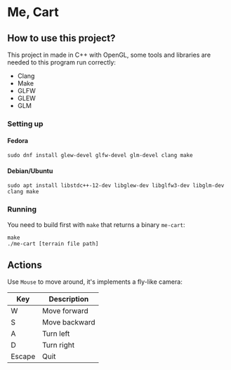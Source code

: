 # Me, Cart

## How to use this project?

This project in made in C++ with OpenGL, some tools and libraries are needed to this program run correctly:
  - Clang
  - Make
  - GLFW
  - GLEW
  - GLM

### Setting up

#### Fedora

```
sudo dnf install glew-devel glfw-devel glm-devel clang make
```

#### Debian/Ubuntu

```
sudo apt install libstdc++-12-dev libglew-dev libglfw3-dev libglm-dev clang make
```

### Running

You need to build first with `make` that returns a binary `me-cart`:
```
make
./me-cart [terrain file path]
```

## Actions

Use `Mouse` to move around, it's implements a fly-like camera:

| Key        | Description             |
| ---------- | ----------------------- |
| W          | Move forward            |
| S          | Move backward           |
| A          | Turn left               |
| D          | Turn right              |
| Escape     | Quit                    |

